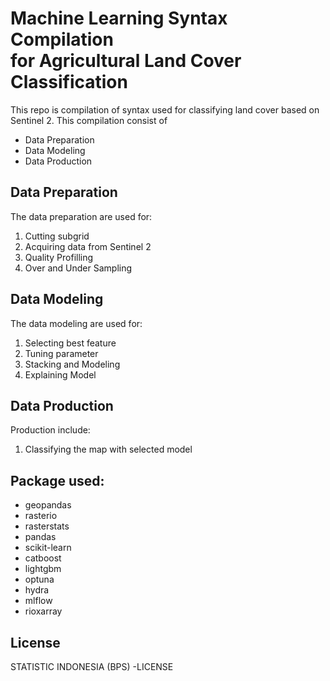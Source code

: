 # Machine Learning Syntax Compilation<br>for Agricultural Land Cover Classification

This repo is compilation of syntax used for classifying land cover based on Sentinel 2. This compilation consist of
- Data Preparation
- Data Modeling
- Data Production

## Data Preparation
The data preparation are used for:
1. Cutting subgrid
2. Acquiring data from Sentinel 2
3. Quality Profilling
4. Over and Under Sampling

## Data Modeling
The data modeling are used for:
1. Selecting best feature
2. Tuning parameter
3. Stacking and Modeling
4. Explaining Model

## Data Production
Production include:
1. Classifying the map with selected model

## Package used:
- geopandas
- rasterio
- rasterstats
- pandas
- scikit-learn
- catboost
- lightgbm
- optuna
- hydra
- mlflow
- rioxarray

## License
STATISTIC INDONESIA (BPS) -LICENSE